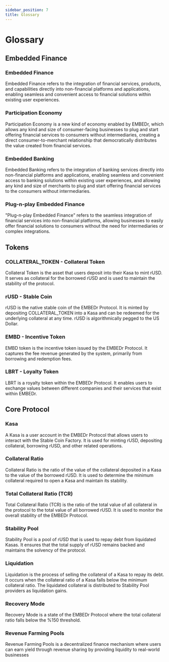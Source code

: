 ```yaml
---
sidebar_position: 7
title: Glossary
---
```


# Glossary

## Embedded Finance

### Embedded Finance

Embedded Finance refers to the integration of financial services, products, and capabilities directly into non-financial platforms and applications, enabling seamless and convenient access to financial solutions within existing user experiences.

### Participation Economy

Participation Economy is a new kind of economy enabled by EMBEDr, which allows any kind and size of consumer-facing businesses to plug and start offering financial services to consumers without intermediaries, creating a direct consumer-to-merchant relationship that democratically distributes the value created from financial services.

### Embedded Banking

Embedded Banking refers to the integration of banking services directly into non-financial platforms and applications, enabling seamless and convenient access to banking solutions within existing user experiences, and allowing any kind and size of merchants to plug and start offering financial services to the consumers without intermediaries.

### Plug-n-play Embedded Finance

"Plug-n-play Embedded Finance" refers to the seamless integration of financial services into non-financial platforms, allowing businesses to easily offer financial solutions to consumers without the need for intermediaries or complex integrations.

## Tokens

### COLLATERAL_TOKEN - Collateral Token

Collateral Token is the asset that users deposit into their Kasa to mint rUSD. It serves as collateral for the borrowed rUSD and is used to maintain the stability of the protocol.

### rUSD - Stable Coin

rUSD is the native stable coin of the EMBEDr Protocol. It is minted by depositing COLLATERAL_TOKEN into a Kasa and can be redeemed for the underlying collateral at any time. rUSD is algorithmically pegged to the US Dollar.

### EMBD - Incentive Token

EMBD token is the incentive token issued by the EMBEDr Protocol. It captures the fee revenue generated by the system, primarily from borrowing and redemption fees.

### LBRT - Loyalty Token

LBRT is a royalty token within the EMBEDr Protocol. It enables users to exchange values between different companies and their services that exist within EMBEDr.

## Core Protocol

### Kasa

A Kasa is a user account in the EMBEDr Protocol that allows users to interact with the Stable Coin Factory. It is used for minting rUSD, depositing collateral, borrowing rUSD, and other related operations.

### Collateral Ratio

Collateral Ratio is the ratio of the value of the collateral deposited in a Kasa to the value of the borrowed rUSD. It is used to determine the minimum collateral required to open a Kasa and maintain its stability.

### Total Collateral Ratio (TCR)

Total Collateral Ratio (TCR) is the ratio of the total value of all collateral in the protocol to the total value of all borrowed rUSD. It is used to monitor the overall stability of the EMBEDr Protocol.

### Stability Pool

Stability Pool is a pool of rUSD that is used to repay debt from liquidated Kasas. It ensures that the total supply of rUSD remains backed and maintains the solvency of the protocol.

### Liquidation

Liquidation is the process of selling the collateral of a Kasa to repay its debt. It occurs when the collateral ratio of a Kasa falls below the minimum collateral ratio. The liquidated collateral is distributed to Stability Pool providers as liquidation gains.

### Recovery Mode

Recovery Mode is a state of the EMBEDr Protocol where the total collateral ratio falls below the %150 threshold.

### Revenue Farming Pools

Revenue Farming Pools is a decentralized finance mechanism where users can earn yield through revenue sharing by providing liquidity to real-world businesses


